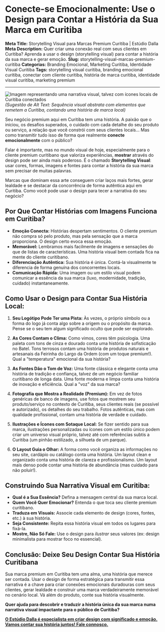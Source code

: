 # Conecte-se Emocionalmente: Use o Design para Contar a História da Sua Marca em Curitiba

**Meta Title:** Storytelling Visual para Marcas Premium Curitiba | Estúdio Dalla
**Meta Description:** Quer criar uma conexão real com seus clientes em Curitiba? Aprenda a usar o design (storytelling visual) para contar a história da sua marca e gerar emoção.
**Slug:** storytelling-visual-marcas-premium-curitiba
**Categorias:** Branding Emocional, Marketing Curitiba, Identidade Visual Curitiba
**Tags:** storytelling visual curitiba, branding emocional curitiba, conectar com cliente curitiba, história de marca curitiba, identidade visual curitiba, marketing premium

---

![Imagem representando uma narrativa visual, talvez com ícones locais de Curitiba conectados](placeholder_imagem_storytelling_curitiba.jpg) *(Sugestão de Alt Text: Sequência visual abstrata com elementos que remetem a Curitiba, contando uma história de marca local)*

Seu negócio premium aqui em Curitiba tem uma história. A paixão que o iniciou, os desafios superados, o cuidado com cada detalhe do seu produto ou serviço, a relação que você constrói com seus clientes locais... Mas como transmitir tudo isso de forma que realmente **conecte emocionalmente** com o público?

Falar é importante, mas no mundo visual de hoje, especialmente para o cliente premium curitibano que valoriza experiências, **mostrar** através do design pode ser ainda mais poderoso. É o chamado **Storytelling Visual**: usar cores, formas, imagens e fontes para contar a história da sua marca sem precisar de muitas palavras.

Marcas que dominam essa arte conseguem criar laços mais fortes, gerar lealdade e se destacar da concorrência de forma autêntica aqui em Curitiba. Como você pode usar o design para tecer a narrativa do seu negócio?

## Por Que Contar Histórias com Imagens Funciona em Curitiba?

*   **Emoção Conecta:** Histórias despertam sentimentos. O cliente premium não compra só pelo produto, mas pela sensação que a marca proporciona. O design certo evoca essa emoção.
*   **Memorável:** Lembramos mais facilmente de imagens e sensações do que de listas de características. Uma história visual bem contada fica na mente do cliente curitibano.
*   **Diferenciação Autêntica:** Sua história é única. Contá-la visualmente te diferencia de forma genuína dos concorrentes locais.
*   **Comunicação Rápida:** Uma imagem ou um estilo visual podem comunicar a essência da sua marca (luxo, modernidade, tradição, cuidado) instantaneamente.

## Como Usar o Design para Contar Sua História Local:

1.  **Seu Logótipo Pode Ter uma Pista:** Às vezes, o próprio símbolo ou a forma do logo já conta algo sobre a origem ou o propósito da marca. Pense se o seu tem algum significado oculto que pode ser explorado.

2.  **As Cores Contam o Clima:** Como vimos, cores têm psicologia. Uma paleta com tons de cinza e dourado conta uma história de sofisticação no Batel. Tons terrosos contam uma história de produtos naturais e artesanais da Feirinha do Largo da Ordem (com um toque premium!). Qual a "temperatura" emocional da sua história?

3.  **As Fontes Dão o Tom de Voz:** Uma fonte clássica e elegante conta uma história de tradição e confiança, talvez de um negócio familiar curitibano de longa data. Uma fonte moderna e limpa conta uma história de inovação e eficiência. Qual a "voz" da sua marca?

4.  **Fotografia que Mostra a Realidade (Premium):** Em vez de fotos genéricas de banco de imagens, use fotos que mostrem seu produto/serviço no contexto de Curitiba, seus clientes reais (se possível e autorizado), os detalhes do seu trabalho. Fotos autênticas, mas com qualidade profissional, contam uma história de verdade e cuidado.

5.  **Ilustrações e Ícones com Sotaque Local:** Se fizer sentido para sua marca, ilustrações personalizadas ou ícones com um estilo único podem criar um universo visual próprio, talvez até com referências subtis a Curitiba (um pinhão estilizado, a silhueta de um parque).

6.  **O Layout Guia o Olhar:** A forma como você organiza as informações no seu site, cardápio ou catálogo conta uma história. Um layout clean e organizado conta uma história de clareza e profissionalismo. Um layout mais denso pode contar uma história de abundância (mas cuidado para não poluir!).

## Construindo Sua Narrativa Visual em Curitiba:

*   **Qual é a Sua Essência?** Defina a mensagem central da sua marca local.
*   **Quem Você Quer Emocionar?** Entenda o que toca seu cliente premium curitibano.
*   **Traduza em Visuais:** Associe cada elemento de design (cores, fontes, etc.) à sua história.
*   **Seja Consistente:** Repita essa história visual em todos os lugares para fixá-la.
*   **Mostre, Não Só Fale:** Use o design para *ilustrar* seus valores (ex: design minimalista para mostrar foco no essencial).

## Conclusão: Deixe Seu Design Contar Sua História Curitibana

Sua marca premium em Curitiba tem uma alma, uma história que merece ser contada. Usar o design de forma estratégica para transmitir essa narrativa é a chave para criar conexões emocionais duradouras com seus clientes, gerar lealdade e construir uma marca verdadeiramente memorável no cenário local. Vá além do produto, conte sua história visualmente.

**Quer ajuda para descobrir e traduzir a história única da sua marca numa narrativa visual impactante para o público de Curitiba?**

[**O Estúdio Dalla é especialista em criar design com significado e emoção. Vamos contar sua história juntos! Fale connosco.**](https://www.estudiodalla.com/contatos)

